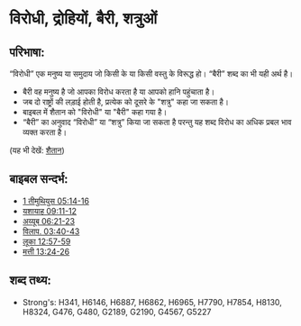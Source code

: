 # विरोधी, द्रोहियों, बैरी, शत्रुओं #

## परिभाषा: ##

“विरोधी” एक मनुष्य या समुदाय जो किसी के या किसी वस्तु के विरूद्ध हो। “बैरी” शब्द का भी यही अर्थ है।

 * बैरी वह मनुष्य है जो आपका विरोध करता है या आपको हानि पहुंचाता है। 
 * जब दो राष्ट्रों की लड़ाई होती है, प्रत्येक को दूसरे के "शत्रु" कहा जा सकता है।
 * बाइबल में शैतान को "विरोधी" या "बैरी" कहा गया है।
 * “बैरी” का अनुवाद “विरोधी” या “शत्रु” किया जा सकता है परन्तु यह शब्द विरोध का अधिक प्रबल भाव व्यक्त करता है।

(यह भी देखें: [शैतान](../kt/satan.md))

## बाइबल सन्दर्भ: ##

* [1 तीमुथियुस 05:14-16](rc://en/tn/help/1ti/05/14)
* [यशायाह 09:11-12](rc://en/tn/help/isa/09/11)
* [अय्यूब 06:21-23](rc://en/tn/help/job/06/21)
* [विलाप. 03:40-43](rc://en/tn/help/lam/04/12)
* [लूका 12:57-59](rc://en/tn/help/luk/12/57)
* [मत्ती 13:24-26](rc://en/tn/help/mat/13/24)

## शब्द तथ्य: ##

* Strong's: H341, H6146, H6887, H6862, H6965, H7790, H7854, H8130, H8324, G476, G480, G2189, G2190, G4567, G5227
